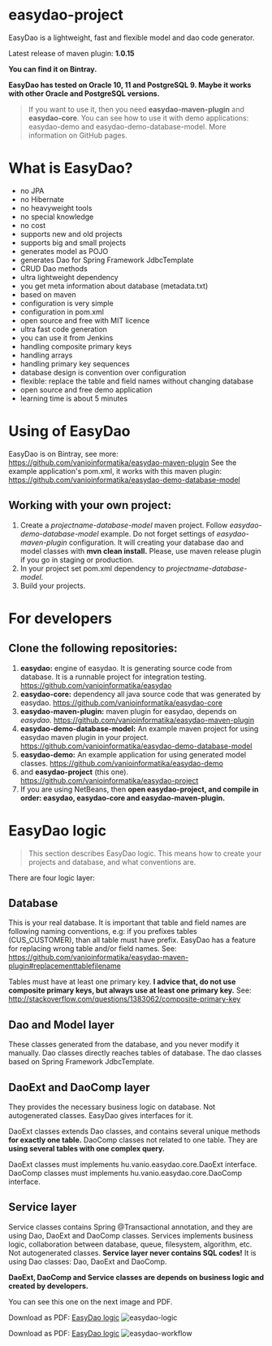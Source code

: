 easydao-project
===============

EasyDao is a lightweight, fast and flexible model and dao code generator.

Latest release of maven plugin: **1.0.15**

**You can find it on Bintray.**

**EasyDao has tested on Oracle 10, 11 and PostgreSQL 9. Maybe it works with other Oracle and PostgreSQL versions.**

> If you want to use it, then you need **easydao-maven-plugin** and **easydao-core**. You can see how to use it with demo applications: easydao-demo and easydao-demo-database-model. More information on GitHub pages.

# What is EasyDao? 

* no JPA
* no Hibernate
* no heavyweight tools
* no special knowledge
* no cost
* supports new and old projects
* supports big and small projects
* generates model as POJO
* generates Dao for Spring Framework JdbcTemplate
* CRUD Dao methods
* ultra lightweight dependency
* you get meta information about database (metadata.txt)
* based on maven
* configuration is very simple
* configuration in pom.xml
* open source and free with MIT licence
* ultra fast code generation
* you can use it from Jenkins
* handling composite primary keys
* handling arrays
* handling primary key sequences
* database design is convention over configuration
* flexible: replace the table and field names without changing database
* open source and free demo application
* learning time is about 5 minutes

# Using of EasyDao

EasyDao is on Bintray, see more: https://github.com/vanioinformatika/easydao-maven-plugin
See the example application's pom.xml, it works with this maven plugin: https://github.com/vanioinformatika/easydao-demo-database-model

## Working with your own project:
1. Create a _projectname-database-model_ maven project. Follow _easydao-demo-database-model_ example. Do not forget settings of _easydao-maven-plugin_ configuration. It will creating your database dao and model classes with **mvn clean install.** Please, use maven release plugin if you go in staging or production.
1. In your project set pom.xml dependency to _projectname-database-model._
1. Build your projects.

# For developers

## Clone the following repositories:

1. **easydao:** engine of easydao. It is generating source code from database. It is a runnable project for integration testing. https://github.com/vanioinformatika/easydao
1. **easydao-core:** dependency all java source code that was generated by easydao. https://github.com/vanioinformatika/easydao-core
1. **easydao-maven-plugin:** maven plugin for easydao, depends on _easydao._ https://github.com/vanioinformatika/easydao-maven-plugin
1. **easydao-demo-database-model:** An example maven project for using easydao maven plugin in your project. https://github.com/vanioinformatika/easydao-demo-database-model
1. **easydao-demo:** An example application for using generated model classes. https://github.com/vanioinformatika/easydao-demo
1. and **easydao-project** (this one). https://github.com/vanioinformatika/easydao-project
1. If you are using NetBeans, then **open easydao-project, and compile in order: easydao, easydao-core and easydao-maven-plugin.**

# EasyDao logic

> This section describes EasyDao logic. This means how to create your projects and database, and what conventions are.

There are four logic layer:

## Database

This is your real database. It is important that table and field names are following naming conventions, e.g: if you prefixes tables (CUS_CUSTOMER), than all table must have prefix. EasyDao has a feature for replacing wrong table and/or field names. See: https://github.com/vanioinformatika/easydao-maven-plugin#replacementtablefilename

Tables must have at least one primary key. **I advice that, do not use composite primary keys, but always use at least one primary key.** See: http://stackoverflow.com/questions/1383062/composite-primary-key


## Dao and Model layer

These classes generated from the database, and you never modify it manually. Dao classes directly reaches tables of database. The dao classes based on Spring Framework JdbcTemplate.

## DaoExt and DaoComp layer

They provides the necessary business logic on database. Not autogenerated classes. EasyDao gives interfaces for it.

DaoExt classes extends Dao classes, and contains several unique methods **for exactly one table.** DaoComp classes not related to one table. They are **using several tables with one complex query.**

DaoExt classes must implements hu.vanio.easydao.core.DaoExt interface. DaoComp classes must implements hu.vanio.easydao.core.DaoComp interface.

## Service layer

Service classes contains Spring @Transactional annotation, and they are using Dao, DaoExt and DaoComp classes. Services implements business logic, collaboration between database, queue, filesystem, algorithm, etc. Not autogenerated classes. **Service layer never contains SQL codes!** It is using Dao classes: Dao, DaoExt and DaoComp.

**DaoExt, DaoComp and Service classes are depends on business logic and created by developers.** 

You can see this one on the next image and PDF. 

Download as PDF:
[EasyDao logic](../master/easydao-logic.pdf)
![easydao-logic](../master/easydao-logic.png "EasyDao Logic")

Download as PDF:
[EasyDao logic](../master/easydao-workflow.pdf)
![easydao-workflow](../master/easydao-workflow.png "EasyDao Workflow")




